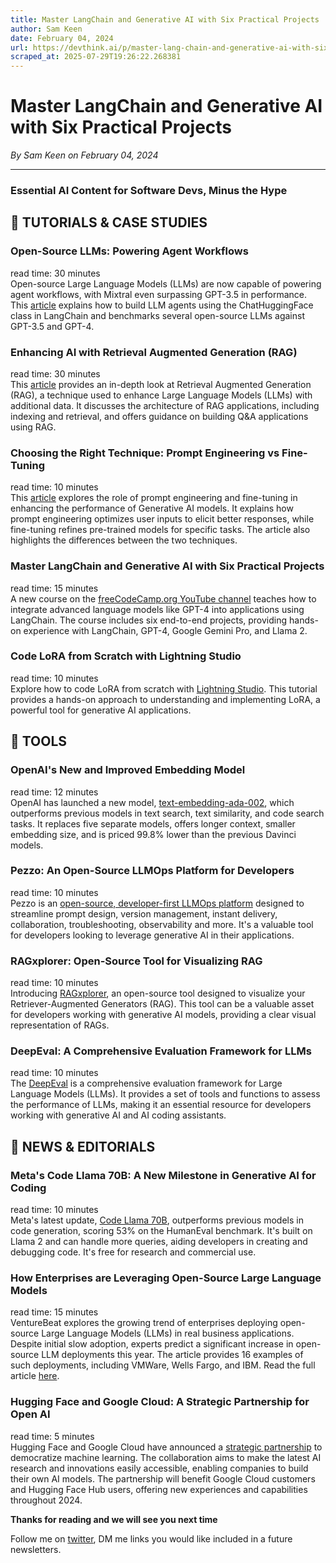 ```yaml
---
title: Master LangChain and Generative AI with Six Practical Projects
author: Sam Keen
date: February 04, 2024
url: https://devthink.ai/p/master-lang-chain-and-generative-ai-with-six-practical-projects
scraped_at: 2025-07-29T19:26:22.268381
---
```


# Master LangChain and Generative AI with Six Practical Projects

*By Sam Keen on February 04, 2024*

---

### **Essential AI Content for Software Devs,** **Minus the Hype**



## 📖 **TUTORIALS & CASE STUDIES**

### Open-Source LLMs: Powering Agent Workflows



read time: 30 minutes  
Open-source Large Language Models (LLMs) are now capable of powering agent workflows, with Mixtral even surpassing GPT-3.5 in performance. This [article]("https://huggingface.co/blog/open-source-llms-as-agents") explains how to build LLM agents using the ChatHuggingFace class in LangChain and benchmarks several open-source LLMs against GPT-3.5 and GPT-4.

### Enhancing AI with Retrieval Augmented Generation (RAG)



read time: 30 minutes  
This [article]("https://python.langchain.com/docs/use_cases/question_answering/") provides an in-depth look at Retrieval Augmented Generation (RAG), a technique used to enhance Large Language Models (LLMs) with additional data. It discusses the architecture of RAG applications, including indexing and retrieval, and offers guidance on building Q&A applications using RAG.

### Choosing the Right Technique: Prompt Engineering vs Fine-Tuning

read time: 10 minutes  
This [article]("https://www.datasciencecentral.com/choosing-the-right-technique-prompt-engineering-vs-fine-tuning/") explores the role of prompt engineering and fine-tuning in enhancing the performance of Generative AI models. It explains how prompt engineering optimizes user inputs to elicit better responses, while fine-tuning refines pre-trained models for specific tasks. The article also highlights the differences between the two techniques.

### Master LangChain and Generative AI with Six Practical Projects

read time: 15 minutes  
A new course on the [freeCodeCamp.org YouTube channel]("https://www.freecodecamp.org/news/learn-langchain-and-gen-ai-by-building-6-projects/") teaches how to integrate advanced language models like GPT-4 into applications using LangChain. The course includes six end-to-end projects, providing hands-on experience with LangChain, GPT-4, Google Gemini Pro, and Llama 2.

### Code LoRA from Scratch with Lightning Studio

read time: 10 minutes  
Explore how to code LoRA from scratch with [Lightning Studio]("https://lightning.ai/lightning-ai/studios/code-lora-from-scratch"). This tutorial provides a hands-on approach to understanding and implementing LoRA, a powerful tool for generative AI applications.

##

## 🧰 **TOOLS**

### OpenAI's New and Improved Embedding Model



read time: 12 minutes  
OpenAI has launched a new model, [text-embedding-ada-002]("https://openai.com/blog/new-and-improved-embedding-model"), which outperforms previous models in text search, text similarity, and code search tasks. It replaces five separate models, offers longer context, smaller embedding size, and is priced 99.8% lower than the previous Davinci models.

### Pezzo: An Open-Source LLMOps Platform for Developers

read time: 10 minutes  
Pezzo is an [open-source, developer-first LLMOps platform]("https://github.com/pezzolabs/pezzo") designed to streamline prompt design, version management, instant delivery, collaboration, troubleshooting, observability and more. It's a valuable tool for developers looking to leverage generative AI in their applications.

### RAGxplorer: Open-Source Tool for Visualizing RAG



read time: 10 minutes  
Introducing [RAGxplorer]("https://github.com/gabrielchua/RAGxplorer"), an open-source tool designed to visualize your Retriever-Augmented Generators (RAG). This tool can be a valuable asset for developers working with generative AI models, providing a clear visual representation of RAGs.

### DeepEval: A Comprehensive Evaluation Framework for LLMs

read time: 10 minutes  
The [DeepEval]("https://github.com/confident-ai/deepeval") is a comprehensive evaluation framework for Large Language Models (LLMs). It provides a set of tools and functions to assess the performance of LLMs, making it an essential resource for developers working with generative AI and AI coding assistants.

## 📰 **NEWS & EDITORIALS**

### Meta's Code Llama 70B: A New Milestone in Generative AI for Coding

read time: 10 minutes  
Meta's latest update, [Code Llama 70B]("https://www.theverge.com/2024/1/29/24055011/meta-llama2-code-generator-generative-ai"), outperforms previous models in code generation, scoring 53% on the HumanEval benchmark. It's built on Llama 2 and can handle more queries, aiding developers in creating and debugging code. It's free for research and commercial use.

### How Enterprises are Leveraging Open-Source Large Language Models

read time: 15 minutes  
VentureBeat explores the growing trend of enterprises deploying open-source Large Language Models (LLMs) in real business applications. Despite initial slow adoption, experts predict a significant increase in open-source LLM deployments this year. The article provides 16 examples of such deployments, including VMWare, Wells Fargo, and IBM. Read the full article [here]("https://venturebeat.com/ai/how-enterprises-are-using-open-source-llms-16-examples/").

### Hugging Face and Google Cloud: A Strategic Partnership for Open AI



read time: 5 minutes  
Hugging Face and Google Cloud have announced a [strategic partnership]("https://huggingface.co/blog/gcp-partnership") to democratize machine learning. The collaboration aims to make the latest AI research and innovations easily accessible, enabling companies to build their own AI models. The partnership will benefit Google Cloud customers and Hugging Face Hub users, offering new experiences and capabilities throughout 2024.

**Thanks for reading and we will see you next time**

Follow me on [twitter]("https://twitter.com/devthinkai"), DM me links you would like included in a future newsletters.
